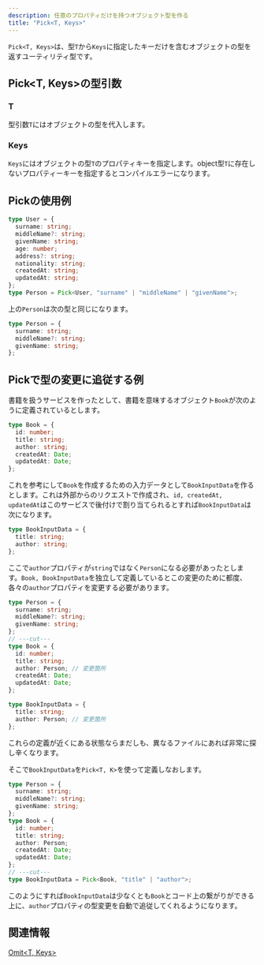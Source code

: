 ```yaml
---
description: 任意のプロパティだけを持つオブジェクト型を作る
title: "Pick<T, Keys>"
---
```


`Pick<T, Keys>`は、型`T`から`Keys`に指定したキーだけを含むオブジェクトの型を返すユーティリティ型です。

## Pick&lt;T, Keys>の型引数

### T

型引数`T`にはオブジェクトの型を代入します。

### Keys

`Keys`にはオブジェクトの型`T`のプロパティキーを指定します。object型`T`に存在しないプロパティーキーを指定するとコンパイルエラーになります。

## Pickの使用例

```ts twoslash
type User = {
  surname: string;
  middleName?: string;
  givenName: string;
  age: number;
  address?: string;
  nationality: string;
  createdAt: string;
  updatedAt: string;
};
type Person = Pick<User, "surname" | "middleName" | "givenName">;
```

上の`Person`は次の型と同じになります。

```ts twoslash
type Person = {
  surname: string;
  middleName?: string;
  givenName: string;
};
```

## Pickで型の変更に追従する例

書籍を扱うサービスを作ったとして、書籍を意味するオブジェクト`Book`が次のように定義されているとします。

```ts twoslash
type Book = {
  id: number;
  title: string;
  author: string;
  createdAt: Date;
  updatedAt: Date;
};
```

これを参考にして`Book`を作成するための入力データとして`BookInputData`を作るとします。これは外部からのリクエストで作成され、`id, createdAt, updatedAt`はこのサービスで後付けで割り当てられるとすれば`BookInputData`は次になります。

```ts twoslash
type BookInputData = {
  title: string;
  author: string;
};
```

ここで`author`プロパティが`string`ではなく`Person`になる必要があったとします。`Book, BookInputData`を独立して定義しているとこの変更のために都度、各々の`author`プロパティを変更する必要があります。

```ts twoslash
type Person = {
  surname: string;
  middleName?: string;
  givenName: string;
};
// ---cut---
type Book = {
  id: number;
  title: string;
  author: Person; // 変更箇所
  createdAt: Date;
  updatedAt: Date;
};

type BookInputData = {
  title: string;
  author: Person; // 変更箇所
};
```

これらの定義が近くにある状態ならまだしも、異なるファイルにあれば非常に探し辛くなります。

そこで`BookInputData`を`Pick<T, K>`を使って定義しなおします。

```ts twoslash
type Person = {
  surname: string;
  middleName?: string;
  givenName: string;
};
type Book = {
  id: number;
  title: string;
  author: Person;
  createdAt: Date;
  updatedAt: Date;
};
// ---cut---
type BookInputData = Pick<Book, "title" | "author">;
```

このようにすれば`BookInputData`は少なくとも`Book`とコード上の繋がりができる上に、`author`プロパティの型変更を自動で追従してくれるようになります。

## 関連情報

[Omit&lt;T, Keys>](omit.md)

